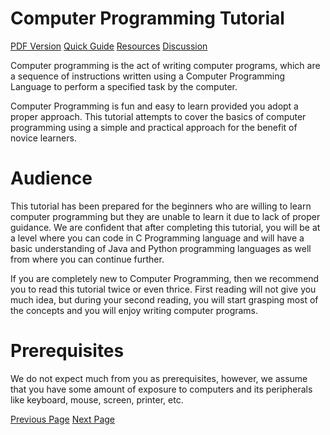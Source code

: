 # Computer Programming Tutorial
[PDF Version](../computer_programming/computer_programming_pdf_version.md)
[Quick Guide](../computer_programming/computer_programming_quick_guide.md)
[Resources](../computer_programming/computer_programming_resources.md)
[Discussion](../computer_programming/computer_programming_discussion.md)

Computer programming is the act of writing computer programs, which are a sequence of instructions written using a Computer Programming Language to perform a specified task by the computer.

Computer Programming is fun and easy to learn provided you adopt a proper approach. This tutorial attempts to cover the basics of computer programming using a simple and practical approach for the benefit of novice learners.

# Audience
This tutorial has been prepared for the beginners who are willing to learn computer programming but they are unable to learn it due to lack of proper guidance. We are confident that after completing this tutorial, you will be at a level where you can code in C Programming language and will have a basic understanding of Java and Python programming languages as well from where you can continue further.

If you are completely new to Computer Programming, then we recommend you to read this tutorial twice or even thrice. First reading will not give you much idea, but during your second reading, you will start grasping most of the concepts and you will enjoy writing computer programs.

# Prerequisites
We do not expect much from you as prerequisites, however, we assume that you have some amount of exposure to computers and its peripherals like keyboard, mouse, screen, printer, etc.


[Previous Page](../computer_programming/index.md) [Next Page](../computer_programming/computer_programming_overview.md) 
